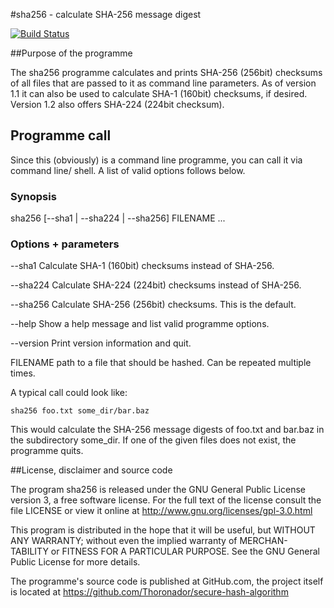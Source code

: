 #sha256 - calculate SHA-256 message digest

[![Build Status](https://travis-ci.org/Thoronador/secure-hash-algorithm.svg)](https://travis-ci.org/Thoronador/secure-hash-algorithm)

##Purpose of the programme

The sha256 programme calculates and prints SHA-256 (256bit) checksums
of all files that are passed to it as command line parameters.
As of version 1.1 it can also be used to calculate SHA-1 (160bit)
checksums, if desired. Version 1.2 also offers SHA-224 (224bit checksum).

## Programme call

Since this (obviously) is a command line programme, you can call it
via command line/ shell. A list of valid options follows below.


### Synopsis

  sha256 [--sha1 | --sha224 | --sha256] FILENAME ...


### Options + parameters

  --sha1
      Calculate SHA-1 (160bit) checksums instead of SHA-256.

  --sha224
      Calculate SHA-224 (224bit) checksums instead of SHA-256.

  --sha256
      Calculate SHA-256 (256bit) checksums. This is the default.

  --help
      Show a help message and list valid programme options.

  --version
      Print version information and quit.

  FILENAME
        path to a file that should be hashed. Can be repeated
        multiple times.

A typical call could look like:

    sha256 foo.txt some_dir/bar.baz

This would calculate the SHA-256 message digests of foo.txt and
bar.baz in the subdirectory some_dir. If one of the given files does
not exist, the programme quits.


##License, disclaimer and source code

The program sha256 is released under the GNU General Public License
version 3, a free software license. For the full text of the license
consult the file LICENSE or view it online at
  <http://www.gnu.org/licenses/gpl-3.0.html>

This program is distributed in the hope that it will be useful, but
WITHOUT ANY WARRANTY; without even the implied warranty of MERCHAN-
TABILITY or FITNESS FOR A PARTICULAR PURPOSE.  See the GNU General
Public License for more details.

The programme's source code is published at GitHub.com, the
project itself is located at
  <https://github.com/Thoronador/secure-hash-algorithm>
